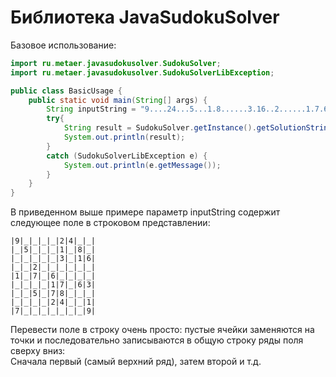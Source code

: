 Библиотека JavaSudokuSolver
================

Базовое использование:


``` java
import ru.metaer.javasudokusolver.SudokuSolver;
import ru.metaer.javasudokusolver.SudokuSolverLibException;

public class BasicUsage {
    public static void main(String[] args) {
        String inputString = "9....24...5...1.8......3.16..2......1.7.6........17.63..5.78.......24..17.......9";
        try{
            String result = SudokuSolver.getInstance().getSolutionString(inputString);
            System.out.println(result);
        }
        catch (SudokuSolverLibException e) {
            System.out.println(e.getMessage());
        }
    }
}
```

В приведенном выше примере параметр inputString содержит следующее поле в строковом представлении: 
  
```
|9|_|_|_|_|2|4|_|_|  
|_|5|_|_|_|1|_|8|_|  
|_|_|_|_|_|3|_|1|6|  
|_|_|2|_|_|_|_|_|_|  
|1|_|7|_|6|_|_|_|_|  
|_|_|_|_|1|7|_|6|3|  
|_|_|5|_|7|8|_|_|_|  
|_|_|_|_|2|4|_|_|1|  
|7|_|_|_|_|_|_|_|9|  
```
  
Перевести поле в строку очень просто: пустые ячейки заменяются на точки и последовательно записываются в общую строку ряды поля сверху вниз:  
Сначала первый (самый верхний ряд), затем второй и т.д.